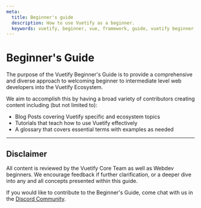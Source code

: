 ```yaml
---
meta:
  title: Beginner's guide
  description: How to use Vuetify as a beginner.
  keywords: vuetify, beginner, vue, framework, guide, vuetify beginner, starting vuetify, vuetify guide
---
```


# Beginner's Guide

The purpose of the Vuetify Beginner's Guide is to provide a comprehensive and diverse approach to welcoming beginner to intermediate level web developers into the Vuetify Ecosystem.

<promoted-ad slug="vuemastery-getting-started" />

We aim to accomplish this by having a broad variety of contributors creating content including (but not limited to):

* Blog Posts covering Vuetify specific and ecosystem topics
* Tutorials that teach how to use Vuetify effectively
* A glossary that covers essential terms with examples as needed

---

## Disclaimer
All content is reviewed by the Vuetify Core Team as well as Webdev beginners. We encourage feedback if further clarification, or a deeper dive into any and all concepts presented within this guide.

If you would like to contribute to the Beginner's Guide, come chat with us in the [Discord Community](https://discord.com/invite/s93b7Fv).

<endmatter />
